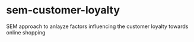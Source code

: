 # sem-customer-loyalty
SEM approach to anlayze factors influencing the customer loyalty towards online shopping
